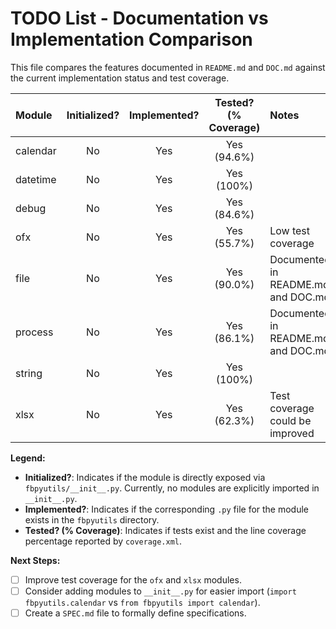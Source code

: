 # TODO List - Documentation vs Implementation Comparison

This file compares the features documented in `README.md` and `DOC.md` against the current implementation status and test coverage.

| Module     | Initialized? | Implemented? | Tested? (% Coverage) | Notes                                      |
| :--------- | :----------: | :----------: | :------------------: | :----------------------------------------- |
| calendar   | No           | Yes          | Yes (94.6%)          |                                            |
| datetime   | No           | Yes          | Yes (100%)           |                                            |
| debug      | No           | Yes          | Yes (84.6%)          |                                            |
| ofx        | No           | Yes          | Yes (55.7%)          | Low test coverage                          |
| file       | No           | Yes          | Yes (90.0%)          | Documented in README.md and DOC.md         |
| process    | No           | Yes          | Yes (86.1%)          | Documented in README.md and DOC.md         |
| string     | No           | Yes          | Yes (100%)           |                                            |
| xlsx       | No           | Yes          | Yes (62.3%)          | Test coverage could be improved            |

**Legend:**

*   **Initialized?**: Indicates if the module is directly exposed via `fbpyutils/__init__.py`. Currently, no modules are explicitly imported in `__init__.py`.
*   **Implemented?**: Indicates if the corresponding `.py` file for the module exists in the `fbpyutils` directory.
*   **Tested? (% Coverage)**: Indicates if tests exist and the line coverage percentage reported by `coverage.xml`.

**Next Steps:**

*   [ ] Improve test coverage for the `ofx` and `xlsx` modules.
*   [ ] Consider adding modules to `__init__.py` for easier import (`import fbpyutils.calendar` vs `from fbpyutils import calendar`).
*   [ ] Create a `SPEC.md` file to formally define specifications.
